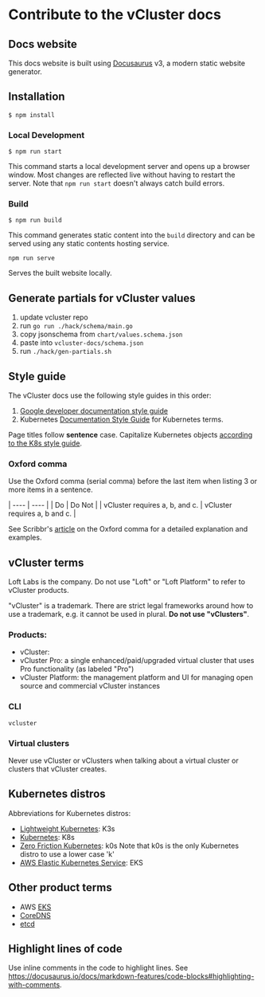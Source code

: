 # Contribute to the vCluster docs

## Docs website

This docs website is built using [Docusaurus](https://docusaurus.io/) v3, a modern static website generator.

## Installation

```
$ npm install
```

### Local Development

```
$ npm run start
```

This command starts a local development server and opens up a browser window. Most changes are reflected live without having to restart the server.
Note that `npm run start` doesn't always catch build errors.

### Build

```
$ npm run build
```

This command generates static content into the `build` directory and can be served using any static contents hosting service.

`npm run serve`

Serves the built website locally.

## Generate partials for vCluster values

1. update vcluster repo
2. run `go run ./hack/schema/main.go`
3. copy jsonschema from `chart/values.schema.json`
4. paste into `vcluster-docs/schema.json`
5. run `./hack/gen-partials.sh`


## Style guide

The vCluster docs use the following style guides in this order:

1. [Google developer documentation style guide](https://developers.google.com/style)
2. Kubernetes [Documentation Style Guide](https://kubernetes.io/docs/contribute/style/style-guide/) for Kubernetes terms.

Page titles follow **sentence** case. Capitalize Kubernetes objects [according to the K8s style guide](https://kubernetes.io/docs/contribute/style/style-guide/#documentation-formatting-standards).

### Oxford comma

Use the Oxford comma (serial comma) before the last item when listing 3 or more items in a sentence.


| ---- | ---- |
| Do   | Do Not |
| vCluster requires a, b, and c. | vCluster requires a, b and c. |

See Scribbr's [article](https://www.scribbr.com/commas/oxford-comma/) on the Oxford comma for a detailed explanation and examples.

## vCluster terms

Loft Labs is the company. Do not use "Loft" or "Loft Platform" to refer to vCluster products.

"vCluster" is a trademark. There are strict legal frameworks around how to use a trademark, e.g. it cannot be used in plural. **Do not use "vClusters"**.

### Products:
  - vCluster: 
  - vCluster Pro: a single enhanced/paid/upgraded virtual cluster that uses Pro functionality (as labeled "Pro")
  - vCluster Platform: the management platform and UI for managing open source and commercial vCluster instances

### CLI

`vcluster`


### Virtual clusters

Never use vCluster or vClusters when talking about a virtual cluster or clusters that vCluster creates.

## Kubernetes distros

Abbreviations for Kubernetes distros:

- [Lightweight Kubernetes](https://k3s.io/): K3s
- [Kubernetes](https://kubernetes.io/): K8s
- [Zero Friction Kubernetes](https://k0sproject.io/ ): k0s  Note that k0s is the only Kubernetes distro to use a lower case 'k'
- [AWS Elastic Kubernetes Service](https://aws.amazon.com/eks/): EKS

## Other product terms

- AWS [EKS](https://aws.amazon.com/eks/)
- [CoreDNS](https://coredns.io/)
- [etcd](https://etcd.io/)


## Highlight lines of code

Use inline comments in the code to highlight lines. See https://docusaurus.io/docs/markdown-features/code-blocks#highlighting-with-comments.
